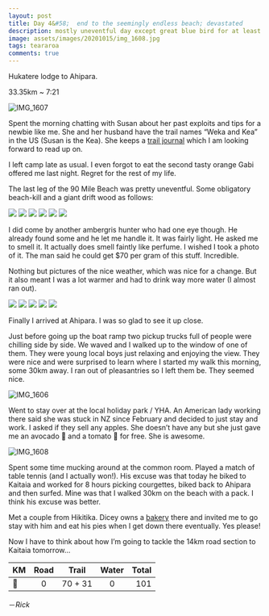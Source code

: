 ```yaml
---
layout: post
title: Day 4&#58;  end to the seemingly endless beach; devastated
description: mostly uneventful day except great blue bird for at least half of the walk which made me drink an excessive amount of water. And the best trail magic yet!
image: assets/images/20201015/img_1608.jpg
tags: teararoa
comments: true
---
```


Hukatere lodge to Ahipara.

33.35km ~ 7:21

![IMG_1607](/assets/images/20201015/img_1607.jpg)

Spent the morning chatting with Susan about her past exploits and tips for a newbie like me. She and her husband have the trail names “Weka and Kea” in the US (Susan is the Kea). She keeps a [trail journal](https://www.trailjournals.com/journal/12960) which I am looking forward to read up on.

I left camp late as usual. I even forgot to eat the second tasty orange Gabi offered me last night. Regret for the rest of my life.

The last leg of the 90 Mile Beach was pretty uneventful. Some obligatory beach-kill and a giant drift wood as follows:

<div class="gallery" data-columns="3">
  <img src="/assets/images/20201015/img_1589.jpg">
  <img src="/assets/images/20201015/img_1590.jpg">
  <img src="/assets/images/20201015/img_1591.jpg">
  <img src="/assets/images/20201015/img_1592.jpg">
  <img src="/assets/images/20201015/img_1593.jpg">
  <img src="/assets/images/20201015/img_1594.jpg">
</div>

I did come by another ambergris hunter who had one eye though. He already found some and he let me handle it. It was fairly light. He asked me to smell it. It actually does smell faintly like perfume. I wished I took a photo of it. The man said he could get $70 per gram of this stuff. Incredible.

Nothing but pictures of the nice weather, which was nice for a change. But it also meant I was a lot warmer and had to drink way more water (I almost ran out).

<div class="gallery" data-columns="3">
  <img src="/assets/images/20201015/img_1595.jpg">
  <img src="/assets/images/20201015/img_1598.jpg">
  <img src="/assets/images/20201015/img_1599.jpg">
  <img src="/assets/images/20201015/img_1602.jpg">
  <img src="/assets/images/20201015/img_1604.jpg">
</div>

Finally I arrived at Ahipara. I was so glad to see it up close.

Just before going up the boat ramp two pickup trucks full of people were chilling side by side. We waved and I walked up to the window of one of them. They were young local boys just relaxing and enjoying the view. They were nice and were surprised to learn where I started my walk this morning, some 30km away. I ran out of pleasantries so I left them be. They seemed nice.

![IMG_1606](/assets/images/20201015/img_1606.jpg)

Went to stay over at the local holiday park / YHA. An American lady working there said she was stuck in NZ since February and decided to just stay and work. I asked if they sell any apples. She doesn’t have any but she just gave me an avocado 🥑 and a tomato 🍅 for free. She is awesome.

![IMG_1608](/assets/images/20201015/img_1608.jpg)

Spent some time mucking around at the common room. Played a match of table tennis (and I actually won!). His excuse was that today he biked to Kaitaia and worked for 8 hours picking courgettes, biked back to Ahipara and then surfed. Mine was that I walked 30km on the beach with a pack. I think his excuse was better.

Met a couple from Hikitika. Dicey owns a [bakery](https://www.facebook.com/pages/category/Bakery/Stone-Oven-Bakery-Hokitika-114126993617176/) there and invited me to go stay with him and eat his pies when I get down there eventually. Yes please!

Now I have to think about how I’m going to tackle the 14km road section to Kaitaia tomorrow...


| KM | Road | Trail | Water | Total |
| --- |:---:|:---:|:---:| ---:|
| 🕺 | 0 | 70 + 31 | 0 | 101 |

－_Rick_